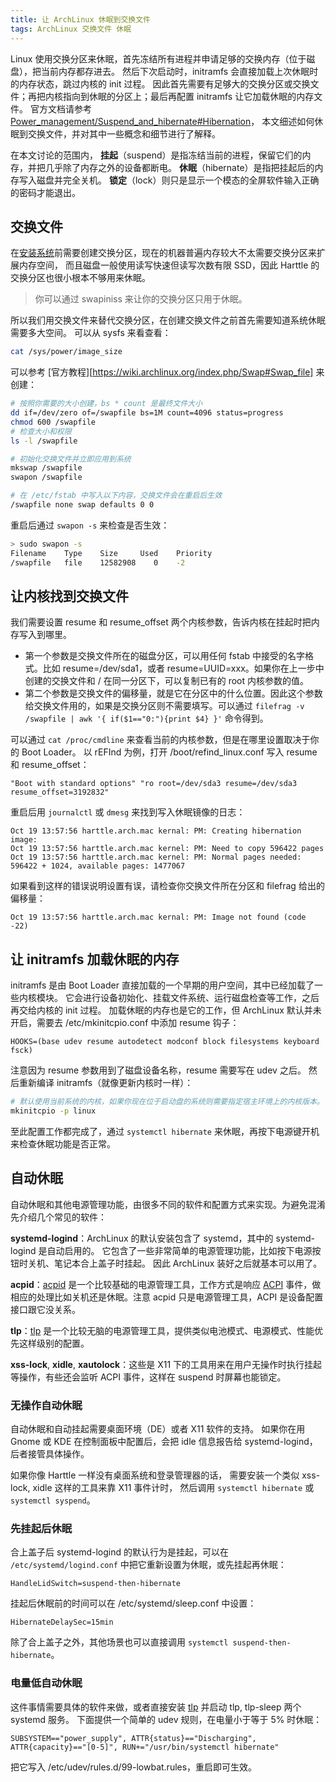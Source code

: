 ```yaml
---
title: 让 ArchLinux 休眠到交换文件
tags: ArchLinux 交换文件 休眠
---
```


Linux 使用交换分区来休眠，首先冻结所有进程并申请足够的交换内存（位于磁盘），把当前内存都存进去。
然后下次启动时，initramfs 会直接加载上次休眠时的内存状态，跳过内核的 init 过程。
因此首先需要有足够大的交换分区或交换文件；再把内核指向到休眠的分区上；最后再配置 initramfs 让它加载休眠的内存文件。
官方文档请参考 [Power_management/Suspend_and_hibernate#Hibernation][hibernate]，
本文细述如何休眠到交换文件，并对其中一些概念和细节进行了解释。 

在本文讨论的范围内，
**挂起**（suspend）是指冻结当前的进程，保留它们的内存，并把几乎除了内存之外的设备都断电。
**休眠**（hibernate）是指把挂起后的内存写入磁盘并完全关机。
**锁定**（lock）则只是显示一个模态的全屏软件输入正确的密码才能退出。

<!--more-->

## 交换文件

在[安装系统][archinstall]前需要创建交换分区，现在的机器普遍内存较大不太需要交换分区来扩展内存空间，
而且磁盘一般使用读写快速但读写次数有限 SSD，因此 Harttle 的交换分区也很小根本不够用来休眠。

> 你可以通过 swapiniss 来让你的交换分区只用于休眠。

所以我们用交换文件来替代交换分区，在创建交换文件之前首先需要知道系统休眠需要多大空间。
可以从 sysfs 来看查看：

```bash
cat /sys/power/image_size
```

可以参考 [官方教程][https://wiki.archlinux.org/index.php/Swap#Swap_file] 来创建：

```bash
# 按照你需要的大小创建，bs * count 是最终文件大小
dd if=/dev/zero of=/swapfile bs=1M count=4096 status=progress
chmod 600 /swapfile
# 检查大小和权限
ls -l /swapfile

# 初始化交换文件并立即应用到系统
mkswap /swapfile
swapon /swapfile

# 在 /etc/fstab 中写入以下内容，交换文件会在重启后生效
/swapfile none swap defaults 0 0
```

重启后通过 `swapon -s` 来检查是否生效：

```bash
> sudo swapon -s
Filename    Type    Size     Used    Priority
/swapfile   file    12582908    0    -2
```

## 让内核找到交换文件

我们需要设置 resume 和 resume_offset 两个内核参数，告诉内核在挂起时把内存写入到哪里。

* 第一个参数是交换文件所在的磁盘分区，可以用任何 fstab 中接受的名字格式。比如 resume=/dev/sda1，或者 resume=UUID=xxx。如果你在上一步中创建的交换文件和 / 在同一分区下，可以复制已有的 root 内核参数的值。
* 第二个参数是交换文件的偏移量，就是它在分区中的什么位置。因此这个参数给交换文件用的，如果是交换分区则不需要填写。可以通过 `filefrag -v /swapfile | awk '{ if($1=="0:"){print $4} }'` 命令得到。

可以通过 `cat /proc/cmdline` 来查看当前的内核参数，但是在哪里设置取决于你的 Boot Loader。
以 rEFInd 为例，打开 /boot/refind_linux.conf 写入 resume 和 resume_offset：

```
"Boot with standard options" "ro root=/dev/sda3 resume=/dev/sda3 resume_offset=3192832"
```

重启后用 `journalctl` 或 `dmesg` 来找到写入休眠镜像的日志：

```
Oct 19 13:57:56 harttle.arch.mac kernal: PM: Creating hibernation image:
Oct 19 13:57:56 harttle.arch.mac kernel: PM: Need to copy 596422 pages
Oct 19 13:57:56 harttle.arch.mac kernel: PM: Normal pages needed: 596422 + 1024, available pages: 1477067
```

如果看到这样的错误说明设置有误，请检查你交换文件所在分区和 filefrag 给出的偏移量：

```
Oct 19 13:57:56 harttle.arch.mac kernal: PM: Image not found (code -22)
```

## 让 initramfs 加载休眠的内存

initramfs 是由 Boot Loader 直接加载的一个早期的用户空间，其中已经加载了一些内核模块。
它会进行设备初始化、挂载文件系统、运行磁盘检查等工作，之后再交给内核的 init 过程。
加载休眠的内存也是它的工作，但 ArchLinux 默认并未开启，需要去 /etc/mkinitcpio.conf 中添加 resume 钩子：

```
HOOKS=(base udev resume autodetect modconf block filesystems keyboard fsck)
```

注意因为 resume 参数用到了磁盘设备名称，resume 需要写在 udev 之后。
然后重新编译 initramfs（就像更新内核时一样）：

```bash
# 默认使用当前系统的内核，如果你现在位于启动盘的系统则需要指定宿主环境上的内核版本。
mkinitcpio -p linux
```

至此配置工作都完成了，通过 `systemctl hibernate` 来休眠，再按下电源键开机来检查休眠功能是否正常。

## 自动休眠

自动休眠和其他电源管理功能，由很多不同的软件和配置方式来实现。为避免混淆先介绍几个常见的软件：

**systemd-logind**：ArchLinux 的默认安装包含了 systemd，其中的 systemd-logind 是自动启用的。
它包含了一些非常简单的电源管理功能，比如按下电源按钮时关机、笔记本合上盖子时挂起。
因此 ArchLinux 装好之后就基本可以用了。

**acpid**：[acpid][acpid] 是一个比较基础的电源管理工具，工作方式是响应 [ACPI][ACPI] 事件，做相应的处理比如关机还是休眠。注意 acpid 只是电源管理工具，ACPI 是设备配置接口跟它没关系。

**tlp**：[tlp][tlp] 是一个比较无脑的电源管理工具，提供类似电池模式、电源模式、性能优先这样级别的配置。

**xss-lock**, **xidle**, **xautolock**：这些是 X11 下的工具用来在用户无操作时执行挂起等操作，有些还会监听 ACPI 事件，这样在 suspend 时屏幕也能锁定。

### 无操作自动休眠

自动休眠和自动挂起需要桌面环境（DE）或者 X11 软件的支持。
如果你在用 Gnome 或 KDE 在控制面板中配置后，会把 idle 信息报告给 systemd-logind，后者接管具体操作。

如果你像 Harttle 一样没有桌面系统和登录管理器的话，
需要安装一个类似 xss-lock, xidle 这样的工具来靠 X11 事件计时，
然后调用 `systemctl hibernate` 或 `systemctl syspend`。

### 先挂起后休眠

合上盖子后 systemd-logind 的默认行为是挂起，可以在 `/etc/systemd/logind.conf`
中把它重新设置为休眠，或先挂起再休眠：

```
HandleLidSwitch=suspend-then-hibernate
```

挂起后休眠前的时间可以在 /etc/systemd/sleep.conf 中设置：

```
HibernateDelaySec=15min
```

除了合上盖子之外，其他场景也可以直接调用 `systemctl suspend-then-hibernate`。

### 电量低自动休眠

这件事情需要具体的软件来做，或者直接安装 [tlp][tlp] 并启动 tlp, tlp-sleep 两个 systemd 服务。
下面提供一个简单的 udev 规则，在电量小于等于 5% 时休眠：

```
SUBSYSTEM=="power_supply", ATTR{status}=="Discharging", ATTR{capacity}=="[0-5]", RUN+="/usr/bin/systemctl hibernate"
```

把它写入 /etc/udev/rules.d/99-lowbat.rules，重启即可生效。

[tlp]: https://wiki.archlinux.org/index.php/TLP
[acpid]: https://wiki.archlinux.org/index.php/Acpid
[acpi]: https://en.wikipedia.org/wiki/Advanced_Configuration_and_Power_Interface
[hibernate]: https://wiki.archlinux.org/index.php/Power_management/Suspend_and_hibernate#Hibernation
[archinstall]: https://harttle.land/2019/04/26/macbook-archlinux-install.html